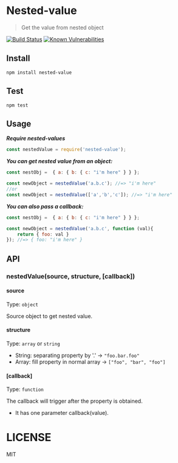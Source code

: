 # Nested-value

> Get the value from nested object

[![Build Status](https://travis-ci.org/addhome2001/nested-value.svg?branch=master)](https://travis-ci.org/addhome2001/nested-value)
[![Known Vulnerabilities](https://snyk.io/test/github/addhome2001/nested-value/badge.svg)](https://snyk.io/test/github/addhome2001/nested-value)
## Install
```
npm install nested-value
```

## Test

```
npm test
```

## Usage
___Require nested-values___
```js
const nestedValue = require('nested-value');
```

___You can get nested value from an object:___

```js
const nestObj =  { a: { b: { c: "i'm here" } } };

const newObject = nestedValue('a.b.c'); //=> "i'm here"
//or
const newObject = nestedValue(['a','b','c']); //=> "i'm here"
```

___You can also pass a callback:___
```js
const nestObj =  { a: { b: { c: "i'm here" } } };

const newObject = nestedValue('a.b.c', function (val){
    return { foo: val }
}); //=> { foo: "i'm here" }

```

## API

### nestedValue(source, structure, [callback])

#### source

Type: `object`

Source object to get nested value.

#### structure

Type: `array` or `string`

- String: separating property by '.' -> `"foo.bar.foo"`
- Array: fill property in normal array -> `["foo", "bar", "foo"]`

#### [callback]

Type: `function`

The callback will trigger after the property is obtained.

- It has one parameter callback(value).

LICENSE
=======

MIT
